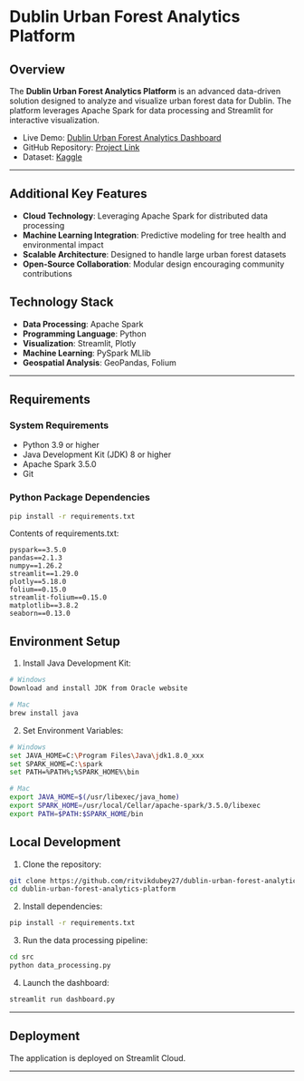 # Dublin Urban Forest Analytics Platform

## Overview
The **Dublin Urban Forest Analytics Platform** is an advanced data-driven solution designed to analyze and visualize urban forest data for Dublin. The platform leverages Apache Spark for data processing and Streamlit for interactive visualization.

- Live Demo: [Dublin Urban Forest Analytics Dashboard](https://ritvikdubey27-dublin-urban-forest-analytics-srcdashboard-nvbytd.streamlit.app/)
- GitHub Repository: [Project Link](https://github.com/your-username/dublin-urban-forest-analytics)
- Dataset: [Kaggle](https://www.kaggle.com/datasets/mexwell/trees-in-dublin)

---

## Additional Key Features

- **Cloud Technology**: Leveraging Apache Spark for distributed data processing
- **Machine Learning Integration**: Predictive modeling for tree health and environmental impact
- **Scalable Architecture**: Designed to handle large urban forest datasets
- **Open-Source Collaboration**: Modular design encouraging community contributions

## Technology Stack
- **Data Processing**: Apache Spark
- **Programming Language**: Python
- **Visualization**: Streamlit, Plotly
- **Machine Learning**: PySpark MLlib
- **Geospatial Analysis**: GeoPandas, Folium

---

## Requirements

### System Requirements
- Python 3.9 or higher
- Java Development Kit (JDK) 8 or higher
- Apache Spark 3.5.0
- Git

### Python Package Dependencies
```bash
pip install -r requirements.txt
```

Contents of requirements.txt:
```
pyspark==3.5.0
pandas==2.1.3
numpy==1.26.2
streamlit==1.29.0
plotly==5.18.0
folium==0.15.0
streamlit-folium==0.15.0
matplotlib==3.8.2
seaborn==0.13.0
```

## Environment Setup

1. Install Java Development Kit:
```bash
# Windows
Download and install JDK from Oracle website

# Mac
brew install java
```

2. Set Environment Variables:
```bash
# Windows
set JAVA_HOME=C:\Program Files\Java\jdk1.8.0_xxx
set SPARK_HOME=C:\spark
set PATH=%PATH%;%SPARK_HOME%\bin

# Mac
export JAVA_HOME=$(/usr/libexec/java_home)
export SPARK_HOME=/usr/local/Cellar/apache-spark/3.5.0/libexec
export PATH=$PATH:$SPARK_HOME/bin
```

## Local Development

1. Clone the repository:
```bash
git clone https://github.com/ritvikdubey27/dublin-urban-forest-analytics--platform
cd dublin-urban-forest-analytics-platform
```

2. Install dependencies:
```bash
pip install -r requirements.txt
```

3. Run the data processing pipeline:
```bash
cd src
python data_processing.py
```

4. Launch the dashboard:
```bash
streamlit run dashboard.py
```

---

## Deployment
The application is deployed on Streamlit Cloud.

---
